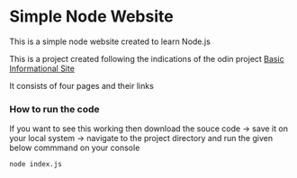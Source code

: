 # Simple Node Website

This is a simple node website created to learn Node.js

This is a project created following the indications of the odin project [Basic Informational Site](https://www.theodinproject.com/courses/nodejs/lessons/basic-informational-site?ref=lnav)

It consists of four pages and their links

### How to run the code

If you want to see this working then download the souce code -> save it on your local system -> navigate to the project directory and run the given below commmand on your console
```bash
node index.js
```
